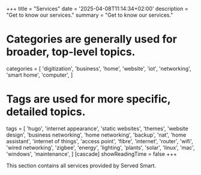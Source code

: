 +++
title = "Services"
date = '2025-04-08T11:14:34+02:00'
description = "Get to know our services."
summary = "Get to know our services."
# Categories are generally used for broader, top-level topics.
categories = [
 'digitization',
 'business',
 'home',
 'website',
 'iot',
 'networking',
 'smart home',
 'computer',
]
# Tags are used for more specific, detailed topics.
tags = [
 'hugo',
 'internet appearance',
 'static websites',
 'themes',
 'website design',
 'business networking',
 'home networking',
 'backup',
 'nat',
 'home assistant',
 'internet of things',
 'access point',
 'fibre',
 'internet',
 'router',
 'wifi',
 'wired networking',
 'zigbee',
 'energy',
 'lighting',
 'plants',
 'solar',
 'linux',
 'mac',
 'windows',
 'maintenance',
]
[cascade]
showReadingTime = false
+++

This section contains all services provided by Served Smart.
